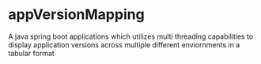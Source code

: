 # appVersionMapping
A java spring boot applications which utilizes multi threading capabilities to display application versions across multiple different enviornments in a tabular format
